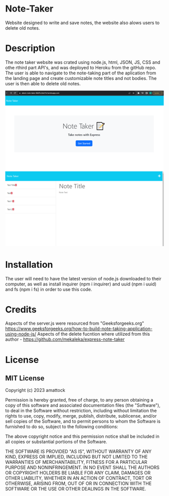 # Note-Taker
Website designed to write and save notes, the website also alows users to delete old notes. 

# Description
The note taker website was crated using node.js, html, JSON, JS, CSS and othe rthird part API's, and was deployed to Heroku from the gitHub repo. The user is able to navigate to the note-taking part of the aplication from the landing page and create customizable note titles and not bodies. The user is then able to delete old notes.

![Alt text](<heroku note taker.png>)
![Alt text](<Heroku test.png>)

# Installation
The user will need to have the latest version of node.js downloaded to their computer, as well as install inquirer (npm i inquirer) and uuid (npm i uuid) and fs (npm i fs) in order to use this code.

# Credits
Aspects of the server.js were resourced from "Geeksforgeeks.org" https://www.geeksforgeeks.org/how-to-build-note-taking-application-using-node-js/
Aspects of the delete fucntion where utilized from this author - https://github.com/mekaleka/express-note-taker

# License
## MIT License

Copyright (c) 2023 amattock

Permission is hereby granted, free of charge, to any person obtaining a copy
of this software and associated documentation files (the "Software"), to deal
in the Software without restriction, including without limitation the rights
to use, copy, modify, merge, publish, distribute, sublicense, and/or sell
copies of the Software, and to permit persons to whom the Software is
furnished to do so, subject to the following conditions:

The above copyright notice and this permission notice shall be included in all
copies or substantial portions of the Software.

THE SOFTWARE IS PROVIDED "AS IS", WITHOUT WARRANTY OF ANY KIND, EXPRESS OR
IMPLIED, INCLUDING BUT NOT LIMITED TO THE WARRANTIES OF MERCHANTABILITY,
FITNESS FOR A PARTICULAR PURPOSE AND NONINFRINGEMENT. IN NO EVENT SHALL THE
AUTHORS OR COPYRIGHT HOLDERS BE LIABLE FOR ANY CLAIM, DAMAGES OR OTHER
LIABILITY, WHETHER IN AN ACTION OF CONTRACT, TORT OR OTHERWISE, ARISING FROM,
OUT OF OR IN CONNECTION WITH THE SOFTWARE OR THE USE OR OTHER DEALINGS IN THE
SOFTWARE.